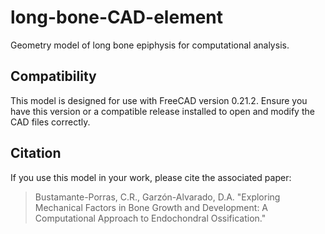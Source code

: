 # long-bone-CAD-element
Geometry model of long bone epiphysis for computational analysis.

## Compatibility
This model is designed for use with FreeCAD version 0.21.2. Ensure you have this version or a compatible release installed to open and modify the CAD files correctly.

## Citation
If you use this model in your work, please cite the associated paper:
> Bustamante-Porras, C.R., Garzón-Alvarado, D.A. "Exploring Mechanical Factors in Bone Growth and Development: A Computational Approach to Endochondral Ossification."
